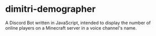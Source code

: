 # dimitri-demographer
A Discord Bot written in JavaScript, intended to display the number of online players on a Minecraft server in a voice channel's name.
